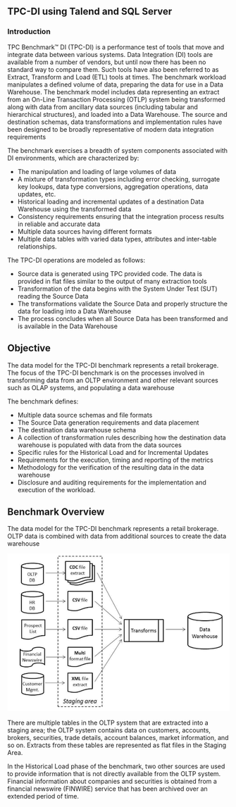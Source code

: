## TPC-DI using Talend and SQL Server

### Introduction

TPC Benchmark™ DI (TPC-DI) is a performance test of tools that move and integrate data
between various systems. Data Integration (DI) tools are available from a number of vendors,
but until now there has been no standard way to compare them. Such tools have also been
referred to as Extract, Transform and Load (ETL) tools at times. The benchmark workload
manipulates a defined volume of data, preparing the data for use in a Data Warehouse. The
benchmark model includes data representing an extract from an On-Line Transaction
Processing (OTLP) system being transformed along with data from ancillary data sources
(including tabular and hierarchical structures), and loaded into a Data Warehouse. The source
and destination schemas, data transformations and implementation rules have been designed
to be broadly representative of modern data integration requirements <br> 



The benchmark exercises a breadth of system components associated with DI environments,
which are characterized by:
* The manipulation and loading of large volumes of data
* A mixture of transformation types including error checking, surrogate key lookups, data type conversions, aggregation operations, data updates, etc.
* Historical loading and incremental updates of a destination Data Warehouse using the transformed data 
* Consistency requirements ensuring that the integration process results in reliable and accurate data
* Multiple data sources having different formats
* Multiple data tables with varied data types, attributes and inter-table relationships.


The TPC-DI operations are modeled as follows:
* Source data is generated using TPC provided code. The data is provided in flat files similar to the output of many extraction tools
* Transformation of the data begins with the System Under Test (SUT) reading the Source Data
* The transformations validate the Source Data and properly structure the data for loading into a Data Warehouse
* The process concludes when all Source Data has been transformed and is available in the Data Warehouse

## Objective 
The data model for the TPC-DI benchmark represents a retail brokerage. The focus of the TPC-DI benchmark is on the processes involved in transforming data from an OLTP environment and other relevant sources such as OLAP systems, and populating a data warehouse <br>

The benchmark defines:
* Multiple data source schemas and file formats
* The Source Data generation requirements and data placement
* The destination data warehouse schema
* A collection of transformation rules describing how the destination data warehouse is populated with data from the data sources
* Specific rules for the Historical Load and for Incremental Updates
* Requirements for the execution, timing and reporting of the metrics
* Methodology for the verification of the resulting data in the data warehouse
* Disclosure and auditing requirements for the implementation and execution of the workload.

## Benchmark Overview
The data model for the TPC-DI benchmark represents a retail brokerage. OLTP data is combined with data from additional sources to create the data warehouse

![](Tpc_di.png)

There are multiple tables in the OLTP system that are extracted into a staging area; the OLTP system contains data on customers, accounts, brokers, securities, trade details, account balances, market information, and so on. Extracts from these tables are represented as flat
files in the Staging Area.<br>

In the Historical Load phase of the benchmark, two other sources are used to provide information that is not directly available from the OLTP system. Financial information about companies and securities is obtained from a financial newswire (FINWIRE) service that has been
archived over an extended period of time.


